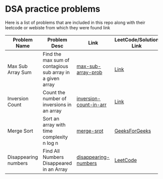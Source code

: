 # DSA practice problems 

Here is a list of problems that are included in this repo along with their leetcode or webiste from which they were found link

| Problem Name | Problem Desc | Link | LeetCode/Solution Link |
|--------------|--------------------|------| -------- |
| Max Sub Array Sum | Find the max sum of contagious sub array in a given array | [max-sub-array-prob](./max-subarray-prob.py) | [Link](https://leetcode.com/problems/maximum-subarray/)|
| Inversion Count | Count the number of inversions in an array | [inversion-count-in-arr](./inversion-count-in-arr.py) | [Link](https://afteracademy.com/blog/inversion-count-in-an-array)|
| Merge Sort | Sort an array with time complexity n log n | [merge-srot](./merge-sort.py)|[GeeksForGeeks](https://www.geeksforgeeks.org/merge-sort/)
| Disappearing numbers | Find All Numbers Disappeared in an Array | [disappearing-numbers](./disappearing-numbers.py) | [LeetCode](https://leetcode.com/problems/find-all-numbers-disappeared-in-an-array/)